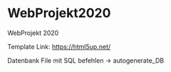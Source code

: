# WebProjekt2020
WebProjekt 2020

Template Link: https://html5up.net/

Datenbank File mit SQL befehlen -> autogenerate_DB